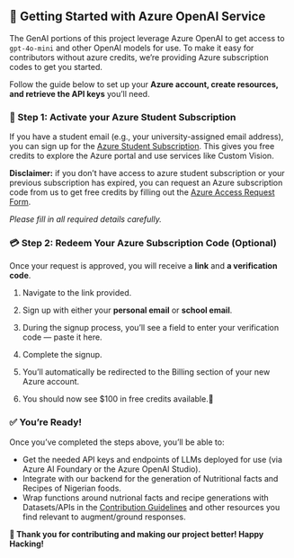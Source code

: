 ## 🚀 **Getting Started with Azure OpenAI Service**
The GenAI portions of this project leverage Azure OpenAI to get access to `gpt-4o-mini` and other OpenAI models for use. To make it easy for contributors without azure credits, we’re providing Azure subscription codes to get you started.

Follow the guide below to set up your **Azure account, create resources, and retrieve the API keys** you’ll need.

### **📝 Step 1: Activate your Azure Student Subscription**
If you have a student email (e.g., your university-assigned email address), you can sign up for the [Azure Student Subscription](https://azure.microsoft.com/en-us/free/students?msockid=3bc94b5a334e671e3148589032536628). 
This gives you free credits to explore the Azure portal and use services like Custom Vision.

**Disclaimer:** if you don’t have access to azure student subscription or your previous subscription has expired, 
you can request an Azure subscription code from us to get free credits by filling out the [Azure Access Request Form](https://forms.office.com/r/B5fAYrZyB5). 

*Please fill in all required details carefully.* 

### **💳 Step 2: Redeem Your Azure Subscription Code (Optional)**
Once your request is approved, you will receive a **link** and **a verification code**.
1. Navigate to the link provided.

2. Sign up with either your **personal email** or **school email**.

3. During the signup process, you’ll see a field to enter your verification code — paste it here.

4. Complete the signup.

5. You’ll automatically be redirected to the Billing section of your new Azure account.

6. You should now see $100 in free credits available.🎉


### **✅ You’re Ready!**
Once you’ve completed the steps above, you’ll be able to:
 - Get the needed API keys and endpoints of LLMs deployed for use (via Azure AI Foundary or the Azure OpenAI Studio).
 - Integrate with our backend for the generation of Nutritional facts and Recipes of Nigerian foods.
 - Wrap functions around nutrional facts and recipe generations with Datasets/APIs in the [Contribution Guidelines]() and other resources you find relevant to augment/ground responses.



**🙌 Thank you for contributing and making our project better! Happy Hacking!**
